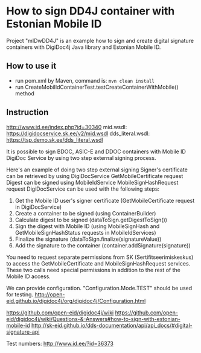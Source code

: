  # How to sign DD4J container with Estonian Mobile ID
 
 Project "mIDwDD4J" is an example how to sign and create digital 
 signature containers with DigiDoc4j Java library and
 Estonian Mobile ID.
 
 ## How to use it
  - run pom.xml by Maven, command is: `mvn clean install`
  - run CreateMobilIdContainerTest.testCreateContainerWithMobile() method 
   
 ## Instruction  
 http://www.id.ee/index.php?id=30340
 mid.wsdl: https://digidocservice.sk.ee/v2/mid.wsdl
 dds_literal.wsdl: https://tsp.demo.sk.ee/dds_literal.wsdl

 It is possible to sign BDOC, ASIC-E and DDOC containers with Mobile ID DigiDoc Service by using
 two step external signing process.
 
 Here's an example of doing two step external signing
 Signer's certificate can be retrieved by using DigiDocService GetMobileCertificate request
 Digest can be signed using MobileIdService MobileSignHashRequest request
 DigiDocService can be used with the following steps:

 1. Get the Mobile ID user's signer certificate (GetMobileCertificate request in DigiDocService)
 2. Create a container to be signed (using ContainerBuilder)
 3. Calculate digest to be signed (dataToSign.getDigestToSign())
 4. Sign the digest with Mobile ID (using MobileSignHash and GetMobileSignHashStatus requests
 in MobileIdServices)
 5. Finalize the signature (dataToSign.finalize(signatureValue))
 6. Add the signature to the container (container.addSignature(signature))

 You need to request separate permissions from SK (Sertifitseerimiskeskus) to access the
 GetMobileCertificate and MobileSignHashRequest services. These two calls need special permissions
 in addition to the rest of the Mobile ID access.

 We can provide configuration. "Configuration.Mode.TEST" should be used for testing.
 http://open-eid.github.io/digidoc4j/org/digidoc4j/Configuration.html

 https://github.com/open-eid/digidoc4j/wiki
 https://github.com/open-eid/digidoc4j/wiki/Questions-&-Answers#how-to-sign-with-estonian-mobile-id
 http://sk-eid.github.io/dds-documentation/api/api_docs/#digital-signature-api

 Test numbers:
 http://www.id.ee/?id=36373
 